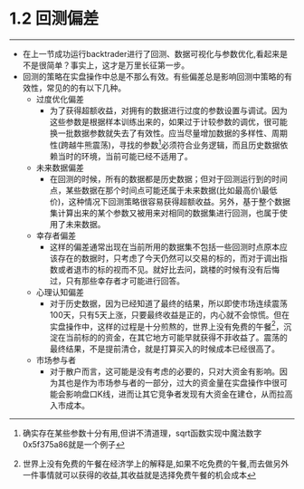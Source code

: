 # 1.2 回测偏差
---
- 在上一节成功运行backtrader进行了回测、数据可视化与参数优化,看起来是不是很简单？事实上，这才是万里长征第一步。
- 回测的策略在实盘操作中总是不那么有效。有些偏差总是影响回测中策略的有效性，常见的的有以下几种。
    - 过度优化偏差
        - 为了获得超额收益，对拥有的数据进行过度的参数设置与调试。因为这些参数是根据样本训练出来的，如果过于计较参数的调优，很可能换一批数据参数就失去了有效性。应当尽量增加数据的多样性、周期性(跨越牛熊震荡)，寻找的参数[^1]必须符合业务逻辑，而且历史数据依赖当时的环境，当前可能已经不适用了。
    - 未来数据偏差
        - 在回测的时候，所有的数据都是历史数据；但对于回测运行到的时间点，某些数据在那个时间点可能还属于未来数据(比如最高价\最低价)，这种情况下回测策略很容易获得超额收益。另外，基于整个数据集计算出来的某个参数又被用来对相同的数据集进行回测，也属于使用了未来数据。
    - 幸存者偏差
        - 这样的偏差通常出现在当前所用的数据集不包括一些回测时点原本应该存在的数据时，只考虑了今天仍然可以交易的标的，而对于调出指数或者退市的标的视而不见。就好比去问，跳楼的时候有没有后悔过，只有那些幸存者才可能进行回答。
    - 心理认知偏差
        - 对于历史数据，因为已经知道了最终的结果，所以即使市场连续震荡100天，只有5天上涨，只要最终收益是正的，内心就不会惊慌。但在实盘操作中，这样的过程是十分煎熬的，世界上没有免费的午餐[^2]，沉淀在当前标的的资金，在其它地方可能早就获得不菲收益了。震荡的最终结果，不是提前清仓，就是打算买入的时候成本已经很高了。
    - 市场参与者
        - 对于散户而言，这可能是没有考虑的必要的，只对大资金有影响。因为其也是作为市场参与者的一部分，过大的资金量在实盘操作中很可能会影响盘口K线，进而让其它竞争者发现有大资金在建仓，从而拉高入市成本。


[^1]: 确实存在某些参数十分有用,但讲不清道理，sqrt函数实现中魔法数字0x5f375a86就是一个例子
[^2]: 世界上没有免费的午餐在经济学上的解释是,如果不吃免费的午餐,而去做另外一件事情就可以获得的收益,其收益就是选择免费午餐的机会成本